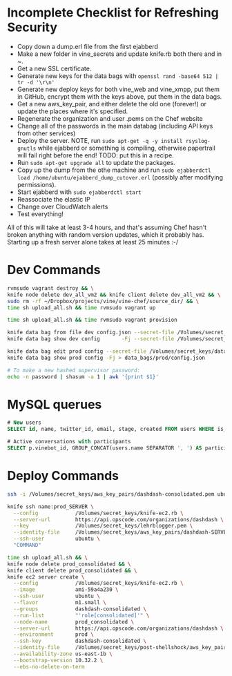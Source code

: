Incomplete Checklist for Refreshing Security
===============

 - Copy down a dump.erl file from the first ejabberd
 - Make a new folder in vine_secrets and update knife.rb both there and in ~.
 - Get a new SSL certificate.
 - Generate new keys for the data bags with `openssl rand -base64 512 | tr -d '\r\n'`
 - Generate new deploy keys for both vine_web and vine_xmpp, put them in GitHub, encrypt them with the keys above, put them in the data bags.
 - Get a new aws_key_pair, and either delete the old one (forever!) or update the places where it's specified.
 - Regenerate the organization and user .pems on the Chef website
 - Change all of the passwords in the main databag (including API keys from other services)
 - Deploy the server. NOTE, run `sudo apt-get -q -y install rsyslog-gnutls` while ejabberd or something is compiling, otherwise papertrail will fail right before the end! TODO: put this in a recipe.
 - Run `sudo apt-get upgrade all` to update the packages.
 - Copy up the dump from the othe machine and run `sudo ejabberdctl load /home/ubuntu/ejabberd_dump_cutover.erl` (possibly after modifying permissions).
 - Start ejabberd with `sudo ejabberdctl start`
 - Reassociate the elastic IP
 - Change over CloudWatch alerts
 - Test everything!

All of this will take at least 3-4 hours, and that's assuming Chef hasn't broken anything with random version updates, which it probably has. Starting up a fresh server alone takes at least 25 minutes :-/


Dev Commands
===============
```sh
rvmsudo vagrant destroy && \
knife node delete dev_all_vm2 && knife client delete dev_all_vm2 && \
sudo rm -rf ~/Dropbox/projects/vine/vine-chef/source_dir/ && \
time sh upload_all.sh && time rvmsudo vagrant up

time sh upload_all.sh && time rvmsudo vagrant provision

knife data bag from file dev config.json --secret-file /Volumes/secret_keys/data_bags/dev_key
knife data bag show dev config       -Fj --secret-file /Volumes/secret_keys/data_bags/dev_key > data_bags/dev/config.json

knife data bag edit prod config --secret-file /Volumes/secret_keys/data_bags/prod_key
knife data bag show prod config -Fj > data_bags/prod/config.json

# To make a new hashed supervisor password:
echo -n password | shasum -a 1 | awk '{print $1}'
```

MySQL querues
===============
```sql
# New users
SELECT id, name, twitter_id, email, stage, created FROM users WHERE is_active = 1 AND created > '2013-04-22 00:00:00' ORDER BY created ASC;

# Active conversations with participants
SELECT p.vinebot_id, GROUP_CONCAT(users.name SEPARATOR ', ') AS participants FROM participants AS p INNER JOIN users ON p.user_id = users.id GROUP BY p.vinebot_id;
```

Deploy Commands
===============
```sh
ssh -i /Volumes/secret_keys/aws_key_pairs/dashdash-consolidated.pem ubuntu@54.83.7.191

knife ssh name:prod_SERVER \
  --config            /Volumes/secret_keys/knife-ec2.rb \
  --server-url        https://api.opscode.com/organizations/dashdash \
  --key               /Volumes/secret_keys/lehrblogger.pem \
  --identity-file     /Volumes/secret_keys/aws_key_pairs/dashdash-SERVER.pem \
  --ssh-user          ubuntu \
  "COMMAND"

time sh upload_all.sh && \
knife node delete prod_consolidated && \
knife client delete prod_consolidated && \
knife ec2 server create \
  --config            /Volumes/secret_keys/knife-ec2.rb \
  --image             ami-59a4a230 \
  --ssh-user          ubuntu \
  --flavor            m1.small \
  --groups            dashdash-consolidated \
  --run-list          "'role[consolidated]'" \
  --node-name         prod_consolidated \
  --server-url        https://api.opscode.com/organizations/dashdash \
  --environment       prod \
  --ssh-key           dashdash-consolidated \
  --identity-file     /Volumes/secret_keys/post-shellshock/aws_key_pairs/dashdash-consolidated.pem \
  --availability-zone us-east-1b \
  --bootstrap-version 10.32.2 \
  --ebs-no-delete-on-term
```

